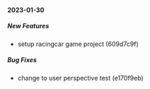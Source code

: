 #### 2023-01-30

##### New Features

*  setup racingcar game project (609d7c9f)

##### Bug Fixes

*  change to user perspective test (e170f9eb)

